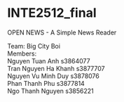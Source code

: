 # INTE2512_final
OPEN NEWS - A Simple News Reader

Team: Big City Boi  
Members:  
Nguyen Tuan Anh s3864077  
Tran Nguyen Ha Khanh s3877707  
Nguyen Vu Minh Duy s3878076  
Phan Thanh Phu s3877814  
Ngo Thanh Nguyen s3856221  

